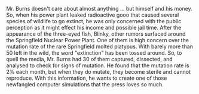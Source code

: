 Mr. Burns doesn't care about almost anything ... but himself and his money. So, 
when his power plant leaked radioactive gooo that caused several species of wildlife to go 
extinct, he was only concerned with the public perception as it might effect his income and 
possible jail time. After the appearance of the three-eyed fish, Blinky, other rumors surfaced 
around the Springfield Nuclear Power Plant. One of them is high concern over the mutation rate 
of the rare Springfield molted platypus. With barely more than 50 left in the wild, the word 
"extinction" has been tossed around. So, to quell the media, Mr. Burns had 30 of them captured, 
dissected, and analysed to check for signs of mutation. He found that the mutation rate is 2% 
each month, but when they do mutate, they become sterile and cannot reproduce. With this 
information, he wants to create one of those newfangled computer simulations that the press 
loves so much.
